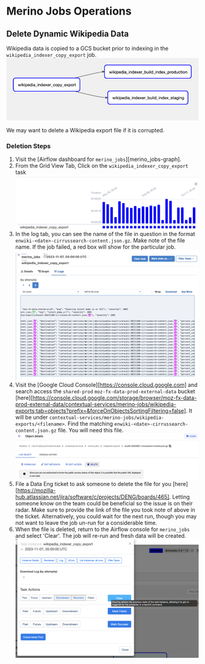 # Merino Jobs Operations

## Delete Dynamic Wikipedia Data

Wikipedia data is copied to a GCS bucket prior to indexing in the `wikipedia_indexer_copy_export` job. 
![merino_jobs Wikipedia Indexer Graph View](wiki_graph_view.png "merino_jobs UI Graph View")

We may want to delete a Wikipedia export file if it is corrupted.

### Deletion Steps
1. Visit the [Airflow dashboard for `merino_jobs`][merino_jobs-graph].
2. From the Grid View Tab, Click on the `wikipedia_indexer_copy_export` task
![merino_jobs Wikipedia Indexer Graph View](wiki-indexer-grid-view.png "merino_jobs UI Grid View")
3. In the log tab, you can see the name of the file in question in the format `enwiki-<date>-cirrussearch-content.json.gz`. Make note of the file name. If the job failed, a red box will show for the particular job.
![merino_jobs Wikipedia Indexer Graph View](wiki-log-view.png "merino_jobs UI log view")
4. Visit the [Google Cloud Console][https://console.cloud.google.com] and search access the `shared-prod` `moz-fx-data-prod-external-data` bucket [here][https://console.cloud.google.com/storage/browser/moz-fx-data-prod-external-data/contextual-services/merino-jobs/wikipedia-exports;tab=objects?prefix=&forceOnObjectsSortingFiltering=false]. It will be under `contextual-services/merino-jobs/wikipedia-exports/<filename>`. Find the matching  `enwiki-<date>-cirrussearch-content.json.gz` file. You will need this file. 
![GCS Wiki Bucket](gcs-wiki-bucket.png "GCS Wiki Object Details")
5. File a Data Eng ticket to ask someone to delete the file for you [here][https://mozilla-hub.atlassian.net/jira/software/c/projects/DENG/boards/465]. Letting someone know on the team could be beneficial so the issue is on their radar. Make sure to provide the link of the file you took note of above in the ticket. Alternatively, you could wait for the next run, though you may not want to leave the job un-run for a considerable time.
6. When the file is deleted, return to the Airflow console for `merino_jobs` and select 'Clear'. The job will re-run and fresh data will be created.
![merino_jobs UI Task Instance Clear](clear-wiki-export.png "merino_jobs UI Task Clear")